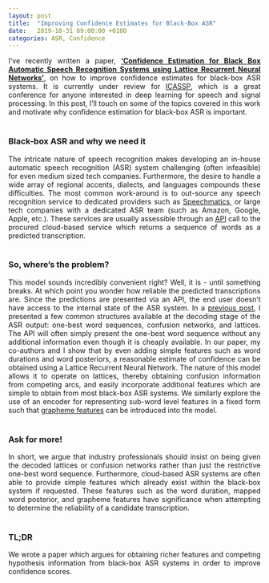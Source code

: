 ```yaml
---
layout: post
title:  "Improving Confidence Estimates for Black-Box ASR"
date:   2019-10-31 09:00:00 +0100
categories: ASR, Confidence
---
```


<div style="text-align: justify">
I’ve recently written a paper, <a href="https://arxiv.org/abs/1910.11933"><B>‘Confidence Estimation for Black Box Automatic Speech Recognition Systems using Lattice Recurrent Neural Networks’</B></a>, on how to improve confidence estimates for black-box ASR systems. It is currently under review for <a href="https://2020.ieeeicassp.org/">ICASSP</a>, which is a great conference for anyone interested in deep learning for speech and signal processing. In this post, I’ll touch on some of the topics covered in this work and motivate why confidence estimation for black-box ASR is important. 
</div>
<br/>

### Black-box ASR and why we need it
<div style="text-align: justify">
The intricate nature of speech recognition makes developing an in-house automatic speech recognition (ASR) system challenging (often infeasible) for even medium sized tech companies. Furthermore, the desire to handle a wide array of regional accents, dialects, and languages compounds these difficulties. The most common work-around is to out-source any speech recognition service to dedicated providers such as <a href="https://www.speechmatics.com/">Speechmatics</a>, or large tech companies with a dedicated ASR team (such as Amazon, Google, Apple, etc.). These services are usually assessible through an <a href="https://en.wikipedia.org/wiki/Application_programming_interface">API</a> call to the procured cloud-based service which returns a sequence of words as a predicted transcription.
</div>
<br/>

### So, where’s the problem?
<div style="text-align: justify">
This model sounds incredibly convenient right? Well, it is - until something breaks. At which point you wonder how reliable the predicted transcriptions are. Since the predictions are presented via an API, the end user doesn’t have access to the internal state of the ASR system. In a <a href="https://alecokas.github.io/asr/2019/09/30/lattices-for-asr.html">previous post</a>, I presented a few common structures available at the decoding stage of the ASR output: one-best word sequences, confusion networks, and lattices. The API will often simply present the one-best word sequence without any additional information even though it is cheaply available. In our paper, my co-authors and I show that by even adding simple features such as word durations and word posteriors, a reasonable estimate of confidence can be obtained using a Lattice Recurrent Neural Network. The nature of this model allows it to operate on lattices, thereby obtaining confusion information from competing arcs, and easily incorporate additional features which are simple to obtain from most black-box ASR systems. We similarly explore the use of an encoder for representing sub-word level features in a fixed form such that <a href="http://mi.eng.cam.ac.uk/foswiki/pub/Main/KK492/graphemic-lexicons-spoken.pdf">grapheme features</a> can be introduced into the model.
</div>
<br/>

### Ask for more!
<div style="text-align: justify">
In short, we argue that industry professionals should insist on being given the decoded lattices or confusion networks rather than just the restrictive one-best word sequence. Furthermore, cloud-based ASR systems are often able to provide simple features which already exist within the black-box system if requested. These features such as the word duration, mapped word posterior, and grapheme features have significance when attempting to determine the reliability of a candidate transcription.
</div>
<br/>

### TL;DR
<div style="text-align: justify">
We wrote a paper which argues for obtaining richer features and competing hypothesis information from black-box ASR systems in order to improve confidence scores.
</div>
<br/>
